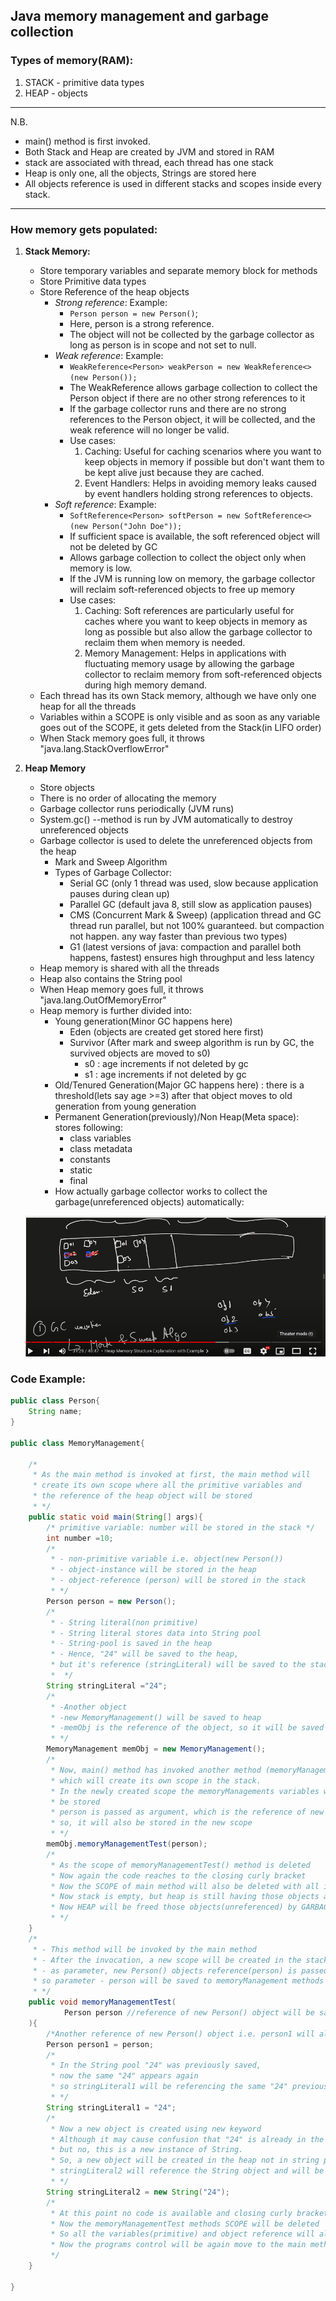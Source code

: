 ## Java memory management and garbage collection

### Types of memory(RAM):
1. STACK - primitive data types
2. HEAP - objects
---
N.B.
* main() method is first invoked.
* Both Stack and Heap are created by JVM and stored in RAM
* stack are associated with thread, each thread has one stack
* Heap is only one, all the objects, Strings are stored here 
* All objects reference is used in different stacks and scopes inside every stack.
---
### How memory gets populated:
1. **Stack Memory:**
   - Store temporary variables and separate memory block for methods
   - Store Primitive data types
   - Store Reference of the heap objects
     - _Strong reference_: Example:
       * ``Person person = new Person()``;
       * Here, person is a strong reference. 
       * The object will not be collected by the garbage collector as long as person is in scope and not set to null.
     - _Weak reference_: Example:
       * `` WeakReference<Person> weakPerson = new WeakReference<>(new Person()); ``
       * The WeakReference allows garbage collection to collect the Person object if there are no other strong references to it
       * If the garbage collector runs and there are no strong references to the Person object, it will be collected, and the weak reference will no longer be valid.
       * Use cases:
         1. Caching: Useful for caching scenarios where you want to keep objects in memory if possible but don't want them to be kept alive just because they are cached.
         2. Event Handlers: Helps in avoiding memory leaks caused by event handlers holding strong references to objects.
     - _Soft reference_: Example:
       * `` SoftReference<Person> softPerson = new SoftReference<>(new Person("John Doe")); ``
       * If sufficient space is available, the soft referenced object will not be deleted by GC
       * Allows garbage collection to collect the object only when memory is low.
       * If the JVM is running low on memory, the garbage collector will reclaim soft-referenced objects to free up memory
       * Use cases:
         1. Caching: Soft references are particularly useful for caches where you want to keep objects in memory as long as possible but also allow the garbage collector to reclaim them when memory is needed.
         2. Memory Management: Helps in applications with fluctuating memory usage by allowing the garbage collector to reclaim memory from soft-referenced objects during high memory demand.
   - Each thread has its own Stack memory, although we have only one heap for all the threads
   - Variables within a SCOPE is only visible and as soon as any variable goes out of the SCOPE, it gets deleted from the Stack(in LIFO order)
   - When Stack memory goes full, it throws "java.lang.StackOverflowError"

2. **Heap Memory**
    - Store objects
    - There is no order of allocating the memory
    - Garbage collector runs periodically (JVM runs)
    - System.gc() --method is run by JVM automatically to destroy unreferenced objects
    - Garbage collector is used to delete the unreferenced objects from the heap
      - Mark and Sweep Algorithm
      - Types of Garbage Collector:
        - Serial GC (only 1 thread was used, slow because application pauses during clean up)
        - Parallel GC (default  java 8, still slow as application pauses) 
        - CMS (Concurrent Mark & Sweep) (application thread and GC thread run parallel, but not 100% guaranteed. but compaction not happen. any way faster than previous two types)
        - G1 (latest versions of java: compaction and parallel both happens, fastest) ensures high throughput and less latency
    - Heap memory is shared with all the threads
    - Heap also contains the String pool
    - When Heap memory goes full, it throws "java.lang.OutOfMemoryError"
    - Heap memory is further divided into:
      - Young generation(Minor GC happens here)
        - Eden (objects are created get stored here first)
        - Survivor (After mark and sweep algorithm is run by GC, the survived objects are moved to s0)
          - s0 : age increments if not deleted by gc
          - s1 : age increments if not deleted by gc
      - Old/Tenured Generation(Major GC happens here) : there is a threshold(lets say age >=3) after that object moves to old generation from young generation
      - Permanent Generation(previously)/Non Heap(Meta space): stores following:
        - class variables
        - class metadata
        - constants
        - static 
        - final
      - How actually garbage collector works to collect the garbage(unreferenced objects) automatically:
      
    ![img.png](img.png)

### Code Example:
```java
public class Person{
    String name;
}

public class MemoryManagement{
    
    /*
     * As the main method is invoked at first, the main method will 
     * create its own scope where all the primitive variables and
     * the reference of the heap object will be stored
     * */
    public static void main(String[] args){
        /* primitive variable: number will be stored in the stack */
        int number =10;  
        /*
         * - non-primitive variable i.e. object(new Person())          
         * - object-instance will be stored in the heap
         * - object-reference (person) will be stored in the stack
         * */
        Person person = new Person(); 
        /*
         * - String literal(non primitive)
         * - String literal stores data into String pool
         * - String-pool is saved in the heap 
         * - Hence, "24" will be saved to the heap,
         * but it's reference (stringLiteral) will be saved to the stack 
         *  */
        String stringLiteral ="24";
        /*
         * -Another object
         * -new MemoryManagement() will be saved to heap
         * -memObj is the reference of the object, so it will be saved to the stack
         * */
        MemoryManagement memObj = new MemoryManagement();
        /*
         * Now, main() method has invoked another method (memoryManagementTest)
         * which will create its own scope in the stack.
         * In the newly created scope the memoryManagements variables will 
         * be stored
         * person is passed as argument, which is the reference of new Person() object
         * so, it will also be stored in the new scope
         * */
        memObj.memoryManagementTest(person);
        /*
         * As the scope of memoryManagementTest() method is deleted
         * Now again the code reaches to the closing curly bracket
         * Now the SCOPE of main method will also be deleted with all its variables from the stack
         * Now stack is empty, but heap is still having those objects and strings
         * Now HEAP will be freed those objects(unreferenced) by GARBAGE COLLECTOR 
         * */
    }
    /*
     * - This method will be invoked by the main method
     * - After the invocation, a new scope will be created in the stack
     * - as parameter, new Person() objects reference(person) is passed
     * so parameter - person will be saved to memoryManagement methods own scopes stack
     * */
    public void memoryManagementTest(
            Person person //reference of new Person() object will be saved to memoryManagement methods own scope
    ){
        /*Another reference of new Person() object i.e. person1 will also be saved to stack*/     
        Person person1 = person;
        /*
         * In the String pool "24" was previously saved, 
         * now the same "24" appears again
         * so stringLiteral1 will be referencing the same "24" previously saved in the heaps String pool
         * */
        String stringLiteral1 = "24";
        /*
         * Now a new object is created using new keyword
         * Although it may cause confusion that "24" is already in the string pool
         * but no, this is a new instance of String.
         * So, a new object will be created in the heap not in string pool
         * stringLiteral2 will reference the String object and will be saved to stack
         * */
        String stringLiteral2 = new String("24");
        /*
         * At this point no code is available and closing curly bracket is found
         * Now the memoryManagementTest methods SCOPE will be deleted
         * So all the variables(primitive) and object reference will also be deleted residing in the SCOPE in LIFO order 
         * Now the programs control will be again move to the main method
         */
    }
   
}
```